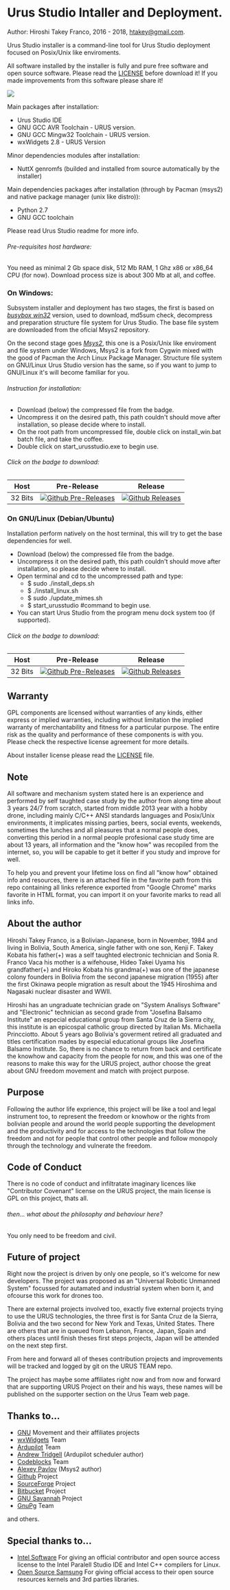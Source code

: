 # Urus Studio Intaller and Deployment.

Author: Hiroshi Takey Franco, 2016 - 2018, htakey@gmail.com.

Urus Studio installer is a command-line tool for Urus Studio deployment focused on Posix/Unix like enviroments.

All software installed by the installer is fully and pure free software and open source software. Please read the [LICENSE](https://github.com/UrusTeam/urusstudio_installer/blob/master/LICENSE) before download it! If you made improvements from this software please share it!

![](https://www.gnu.org/graphics/gplv3-127x51.png) 

Main packages after installation:

 - Urus Studio IDE
 - GNU GCC AVR Toolchain - URUS version.
 - GNU GCC Mingw32 Toolchain - URUS version.
 - wxWidgets 2.8 - URUS Version

Minor dependencies modules after installation:

 - NuttX genromfs (builded and installed from source automatically by the installer)

Main dependencies packages after installation (through by Pacman (msys2) and native package manager (unix like distro)):

 - Python 2.7
 - GNU GCC toolchain

Please read Urus Studio readme for more info.

###### Pre-requisites host hardware:

You need as minimal 2 Gb space disk, 512 Mb RAM, 1 Ghz x86 or x86_64 CPU (for now). Download process size is about 300 Mb at all, and coffee.

### On Windows:

Subsystem installer and deployment has two stages, the first is based on [*busybox win32*](https://github.com/UrusTeam/busybox-w32) version, used to download, md5sum check, decompress and preparation structure file system for Urus Studio. The base file system are downloaded from the oficial Msys2 repository.

On the second stage goes [*Msys2*](https://github.com/msys2), this one is a Posix/Unix like enviroment and file system under Windows, Msys2 is a fork from Cygwin mixed with the good of Pacman the Arch Linux Package Manager. Structure file system on GNU/Linux Urus Studio version has the same, so if you want to jump to GNU/Linux it's will become familiar for you.

###### Instruction for installation:

- Download (below) the compressed file from the badge.
- Uncompress it on the desired path, this path couldn't should move after installation, so please decide where to install.
- On the root path from uncompressed file, double click on install_win.bat batch file, and take the coffee.
- Double click on start_urusstudio.exe to begin use.

###### Click on the badge to download:

| Host | Pre-Release | Release |
|- |--------|--------|
| 32 Bits |[![Github Pre-Releases](https://img.shields.io/github/downloads-pre/UrusTeam/urusstudio_installer/v1.0.0-win32/total.svg)](https://github.com/UrusTeam/urusstudio_installer/archive/v1.0.0-win32.zip) | [![Github Releases](https://img.shields.io/github/downloads/UrusTeam/urusstudio_installer/latest/total.svg)]() |

### On GNU/Linux (Debian/Ubuntu)

Installation perform natively on the host terminal, this will try to get the base dependencies for well.

- Download (below) the compressed file from the badge.
- Uncompress it on the desired path, this path couldn't should move after installation, so please decide where to install.
- Open terminal and cd to the uncompressed path and type:
    * $ sudo ./install_deps.sh
    * $ ./install_linux.sh
    * $ sudo ./update_mimes.sh
    * $ start_urusstudio #command to begin use.
- You can start Urus Studio from the program menu dock system too (if supported).

###### Click on the badge to download:

| Host  | Pre-Release | Release |
| - |--------|--------|
| 32 Bits  | [![Github Pre-Releases](https://img.shields.io/github/downloads-pre/UrusTeam/urusstudio_installer/v1.0.0-linux32/total.svg)](https://github.com/UrusTeam/urusstudio_installer/archive/v1.0.0-linux32.zip) | [![Github Releases](https://img.shields.io/github/downloads/UrusTeam/urusstudio_installer/latest/total.svg)]() |

## Warranty
GPL components are licensed without warranties of any kinds, either express or implied warranties, including without limitation the implied warranty of merchantability and fitness for a particular purpose. The entire risk as the quality and performance of these components is with you. Please check the respective license agreement for more details.

About installer license please read the [LICENSE](https://github.com/UrusTeam/urusstudio_installer/blob/master/LICENSE) file.

## Note
All software and mechanism system stated here is an experience and performed by self taughted case study by the author from along time about 3 years 24/7 from scratch, started from middle 2013 year with a hobby drone, including mainly C/C++ ANSI standards languages and Posix/Unix environments, it implicates missing parties, beers, social events, weekends, sometimes the lunches and all pleasures that a normal people does, converting this period in a normal people profesional case study time are about 13 years, all information and the "know how" was recopiled from the internet, so, you will be capable to get it better if you study and improve for well.

To help you and prevent your lifetime loss on find all "know how" obtained info and resources, there is an attached file in the favorite path from this repo containing all links reference exported from "Google Chrome" marks favorite in HTML format, you can import it on your favorite marks to read all links info.

## About the author
Hiroshi Takey Franco, is a Bolivian-Japanese, born in November, 1984 and living in Bolivia, South America, single father with one son, Kenji F. Takey Kobata his father(+) was a self taughted electronic technician and Sonia R. Franco Vaca his mother is a wifehouse, Hideo Takei Uyama his grandfather(+) and Hiroko Kobata his grandma(+) was one of the japanese colony founders in Bolivia from the second japanese migration (1955) after the first Okinawa people migration as result about the 1945 Hiroshima and Nagasaki nuclear disaster and WWII.

Hiroshi has an ungraduate technician grade on "System Analisys Software" and "Electronic" technician as second grade from "Josefina Balsamo Institute" an especial educational group from Santa Cruz de la Sierra city, this institute is an epicospal catholic group directed by Italian Ms. Michaella Princciotto. About 5 years ago Bolivia's goverment retired all graduated and titles certification mades by especial educational groups like Josefina Balsamo Institute. So, there is no chance to return from back and certificate the knowhow and capacity from the people for now, and this was one of the reasons to make this way for the URUS project, author choose the great about GNU freedom movement and match with project purpose.

## Purpose
Following the author life exprience, this project will be like a tool and legal instrument too, to represent the freedom or knowhow or the rights from bolivian people and around the world people supporting the development and the productivity and for access to the technologies that follow the freedom and not for people that control other people and follow monopoly through the technology and vulnerate the freedom.

## Code of Conduct

There is no code of conduct and infiltratate imaginary licences like "Contributor Covenant" license on the URUS project, the main license is GPL on this project, thats all.

###### then... what about the philosophy and behaviour here?
You only need to be freedom and civil.

## Future of project
Right now the project is driven by only one people, so it's welcome for new developers. The project was proposed as an "Universal Robotic Unmanned System" focussed for autamated and industrial system when born it, and ofcourse this work for drones too.

There are external projects involved too, exactly five external projects trying to use the URUS technologies, the three first is for Santa Cruz de la Sierra, Bolivia and the two second for New York and Texas, United States. There are others that are in queued from Lebanon, France, Japan, Spain and others places until finish theses first steps projects, Japan will be attended on the next step first.

From here and forward all of theses contribution projects and improvements will be tracked and logged by git on the URUS TEAM repo.

The project has maybe some affiliates right now and from now and forward that are supporting URUS Project on their and his ways, these names will be published on the supporter section on the Urus Team web page.

## Thanks to...

 - [GNU](https://www.gnu.org) Movement and their affiliates projects
 - [wxWidgets](https://www.wxwidgets.org/) Team
 - [Ardupilot](http://ardupilot.org/) Team
 - [Andrew Tridgell](https://www.samba.org/~tridge/) (Ardupilot scheduler author)
 - [Codeblocks](http://www.codeblocks.org/) Team
 - [Alexey Pavlov](http://www.msys2.org/) (Msys2 author)
 - [Github](https://github.com) Project
 - [SourceForge](https://sourceforge.net) Project
 - [Bitbucket](https://bitbucket.org) Project
 - [GNU Savannah](https://savannah.gnu.org/) Project
 - [GnuPg](https://www.gnupg.org/) Team

and others.

## Special thanks to...
 - [Intel Software](https://software.intel.com) For giving an official contributor and open source access license to the Intel Paralell Studio IDE and Intel C++ compilers for Linux.
 - [Open Source Samsung](http://opensource.samsung.com/reception.do) For giving official access to their open source resources kernels and 3rd parties libraries.
